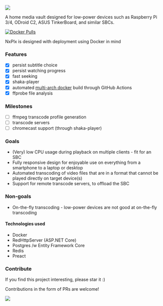 <img src="https://github.com/rosenbjerg/NxPlx/raw/master/nxplx-frontend/src/assets/images/nxplx-cropped-h120.png">

A home media vault designed for low-power devices such as Raspberry Pi 3/4, ODroid C2, ASUS TinkerBoard, and similar SBCs.

[![Docker Pulls](https://img.shields.io/docker/pulls/mrosenbjerg/nxplx-webapi)](https://hub.docker.com/r/mrosenbjerg/nxplx-webapi)

NxPlx is designed with deployment using Docker in mind

### Features
* [x] persist subtitle choice
* [x] persist watching progress
* [x] fast seeking
* [x] shaka-player
* [x] automated [multi-arch docker](https://hub.docker.com/r/mrosenbjerg/nxplx-webapi/tags) build through GitHub Actions
* [x] ffprobe file analysis

### Milestones
* [ ] ffmpeg transcode profile generation
* [ ] transcode servers
* [ ] chromecast support (through shaka-player)

### Goals
- (Very) low CPU usage during playback on multiple clients - fit for an SBC
- Fully responsive design for enjoyable use on everything from a smartphone to a laptop or desktop
- Automated transcoding of video files that are in a format that cannot be played directly on target device(s)
- Support for remote transcode servers, to offload the SBC


### Non-goals
- On-the-fly transcoding - low-power devices are not good at on-the-fly transcoding

#### Technologies used
- Docker
- RedHttpServer (ASP.NET Core)
- Postgres /w Entity Framework Core
- Redis
- Preact


### Contribute
If you find this project interesting, please star it :)

Contributions in the form of PRs are welcome!

<img src="https://www.themoviedb.org/assets/2/v4/logos/408x161-powered-by-rectangle-blue-10d3d41d2a0af9ebcb85f7fb62ffb6671c15ae8ea9bc82a2c6941f223143409e.png"/>
